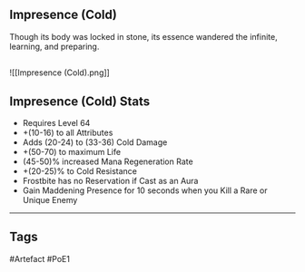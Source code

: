 ## Impresence (Cold)
Though its body was locked in stone,
its essence wandered the infinite,
learning, and preparing.
##
![[Impresence (Cold).png]]
## Impresence (Cold) Stats
- Requires Level 64
- +(10-16) to all Attributes
- Adds (20-24) to (33-36) Cold Damage
- +(50-70) to maximum Life
- (45-50)% increased Mana Regeneration Rate
- +(20-25)% to Cold Resistance
- Frostbite has no Reservation if Cast as an Aura
- Gain Maddening Presence for 10 seconds when you Kill a Rare or Unique Enemy


---
## Tags
#Artefact
#PoE1